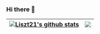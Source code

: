 ### Hi there 👋

<!--
**liszt21/liszt21** is a ✨ _special_ ✨ repository because its `README.md` (this file) appears on your GitHub profile.

Here are some ideas to get you started:

- 🔭 I’m currently working on ...
- 🌱 I’m currently learning ...
- 👯 I’m looking to collaborate on ...
- 🤔 I’m looking for help with ...
- 💬 Ask me about ...
- 📫 How to reach me: ...
- 😄 Pronouns: ...
- ⚡ Fun fact: ...
-->


| <a href="https://github.com/liszt21/github-readme-stats"><img align="center" src="https://github-readme-stats.vercel.app/api?username=liszt21&show_icons=true&include_all_commits=true&theme=buefy&hide_border=true" alt="Liszt21's github stats" /></a> | <a href="https://github.com/liszt21/github-readme-stats"><img align="center" src="https://github-readme-stats.vercel.app/api/top-langs/?username=liszt21&layout=compact&theme=buefy&hide_border=true" /></a> |
| ------------- | ------------- |

<!-- [![Liszt21's github activity graph](https://activity-graph.herokuapp.com/graph?username=liszt21&theme=dracula)](https://github.com/liszt21/github-readme-activity-graph)
 -->
